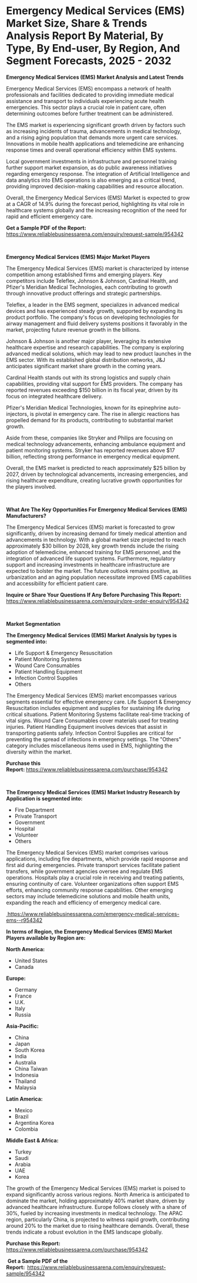 <p><h1>Emergency Medical Services (EMS) Market Size, Share & Trends Analysis Report By Material, By Type, By End-user, By Region, And Segment Forecasts, 2025 - 2032</h1></p><p><strong>Emergency Medical Services (EMS) Market Analysis and Latest Trends</strong></p>
<p><p>Emergency Medical Services (EMS) encompass a network of health professionals and facilities dedicated to providing immediate medical assistance and transport to individuals experiencing acute health emergencies. This sector plays a crucial role in patient care, often determining outcomes before further treatment can be administered.</p><p>The EMS market is experiencing significant growth driven by factors such as increasing incidents of trauma, advancements in medical technology, and a rising aging population that demands more urgent care services. Innovations in mobile health applications and telemedicine are enhancing response times and overall operational efficiency within EMS systems. </p><p>Local government investments in infrastructure and personnel training further support market expansion, as do public awareness initiatives regarding emergency response. The integration of Artificial Intelligence and data analytics into EMS operations is also emerging as a critical trend, providing improved decision-making capabilities and resource allocation. </p><p>Overall, the Emergency Medical Services (EMS) Market is expected to grow at a CAGR of 14.9% during the forecast period, highlighting its vital role in healthcare systems globally and the increasing recognition of the need for rapid and efficient emergency care.</p></p>
<p><strong>Get a Sample PDF of the Report:&nbsp;</strong> <a href="https://www.reliablebusinessarena.com/enquiry/request-sample/954342?utm_campaign=3062&utm_medium=2&utm_source=Github&utm_content=ia&utm_term=13042025&utm_id=emergency-medical-services-ems">https://www.reliablebusinessarena.com/enquiry/request-sample/954342</a></p>
<p>&nbsp;</p>
<p><strong>Emergency Medical Services (EMS) Major Market Players</strong></p>
<p><p>The Emergency Medical Services (EMS) market is characterized by intense competition among established firms and emerging players. Key competitors include Teleflex, Johnson & Johnson, Cardinal Health, and Pfizer's Meridian Medical Technologies, each contributing to growth through innovative product offerings and strategic partnerships.</p><p>Teleflex, a leader in the EMS segment, specializes in advanced medical devices and has experienced steady growth, supported by expanding its product portfolio. The company's focus on developing technologies for airway management and fluid delivery systems positions it favorably in the market, projecting future revenue growth in the billions.</p><p>Johnson & Johnson is another major player, leveraging its extensive healthcare expertise and research capabilities. The company is exploring advanced medical solutions, which may lead to new product launches in the EMS sector. With its established global distribution networks, J&J anticipates significant market share growth in the coming years.</p><p>Cardinal Health stands out with its strong logistics and supply chain capabilities, providing vital support for EMS providers. The company has reported revenues exceeding $150 billion in its fiscal year, driven by its focus on integrated healthcare delivery.</p><p>Pfizer's Meridian Medical Technologies, known for its epinephrine auto-injectors, is pivotal in emergency care. The rise in allergic reactions has propelled demand for its products, contributing to substantial market growth.</p><p>Aside from these, companies like Stryker and Philips are focusing on medical technology advancements, enhancing ambulance equipment and patient monitoring systems. Stryker has reported revenues above $17 billion, reflecting strong performance in emergency medical equipment.</p><p>Overall, the EMS market is predicted to reach approximately $25 billion by 2027, driven by technological advancements, increasing emergencies, and rising healthcare expenditure, creating lucrative growth opportunities for the players involved.</p></p>
<p>&nbsp;</p>
<p><strong>What Are The Key Opportunities For Emergency Medical Services (EMS) Manufacturers?</strong></p>
<p><p>The Emergency Medical Services (EMS) market is forecasted to grow significantly, driven by increasing demand for timely medical attention and advancements in technology. With a global market size projected to reach approximately $30 billion by 2028, key growth trends include the rising adoption of telemedicine, enhanced training for EMS personnel, and the integration of advanced life support systems. Furthermore, regulatory support and increasing investments in healthcare infrastructure are expected to bolster the market. The future outlook remains positive, as urbanization and an aging population necessitate improved EMS capabilities and accessibility for efficient patient care.</p></p>
<p><strong>Inquire or Share Your Questions If Any Before Purchasing This Report:</strong> <a href="https://www.reliablebusinessarena.com/enquiry/pre-order-enquiry/954342?utm_campaign=3062&utm_medium=2&utm_source=Github&utm_content=ia&utm_term=13042025&utm_id=emergency-medical-services-ems">https://www.reliablebusinessarena.com/enquiry/pre-order-enquiry/954342</a></p>
<p>&nbsp;</p>
<p><strong>Market Segmentation</strong></p>
<p><strong>The Emergency Medical Services (EMS) Market Analysis by types is segmented into:</strong></p>
<p><ul><li>Life Support & Emergency Resuscitation</li><li>Patient Monitoring Systems</li><li>Wound Care Consumables</li><li>Patient Handling Equipment</li><li>Infection Control Supplies</li><li>Others</li></ul></p>
<p><p>The Emergency Medical Services (EMS) market encompasses various segments essential for effective emergency care. Life Support & Emergency Resuscitation includes equipment and supplies for sustaining life during critical situations. Patient Monitoring Systems facilitate real-time tracking of vital signs. Wound Care Consumables cover materials used for treating injuries. Patient Handling Equipment involves devices that assist in transporting patients safely. Infection Control Supplies are critical for preventing the spread of infections in emergency settings. The "Others" category includes miscellaneous items used in EMS, highlighting the diversity within the market.</p></p>
<p><strong>Purchase this Report:&nbsp;</strong><a href="https://www.reliablebusinessarena.com/purchase/954342?utm_campaign=3062&utm_medium=2&utm_source=Github&utm_content=ia&utm_term=13042025&utm_id=emergency-medical-services-ems">https://www.reliablebusinessarena.com/purchase/954342</a></p>
<p>&nbsp;</p>
<p><strong>The Emergency Medical Services (EMS) Market Industry Research by Application is segmented into:</strong></p>
<p><ul><li>Fire Department</li><li>Private Transport</li><li>Government</li><li>Hospital</li><li>Volunteer</li><li>Others</li></ul></p>
<p><p>The Emergency Medical Services (EMS) market comprises various applications, including fire departments, which provide rapid response and first aid during emergencies. Private transport services facilitate patient transfers, while government agencies oversee and regulate EMS operations. Hospitals play a crucial role in receiving and treating patients, ensuring continuity of care. Volunteer organizations often support EMS efforts, enhancing community response capabilities. Other emerging sectors may include telemedicine solutions and mobile health units, expanding the reach and efficiency of emergency medical care.</p></p>
<p><a href="https://www.reliablebusinessarena.com/emergency-medical-services-ems--r954342?utm_campaign=3062&utm_medium=2&utm_source=Github&utm_content=ia&utm_term=13042025&utm_id=emergency-medical-services-ems">&nbsp;https://www.reliablebusinessarena.com/emergency-medical-services-ems--r954342</a></p>
<p><strong>In terms of Region, the Emergency Medical Services (EMS) Market Players available by Region are:</strong></p>
<p>
    <p> <strong> North America: </strong>
        <ul>
            <li>United States</li>
            <li>Canada</li>
        </ul>
        </p> 
    <p> <strong> Europe: </strong>
        <ul>
            <li>Germany</li>
            <li>France</li>
            <li>U.K.</li>
            <li>Italy</li>
            <li>Russia</li>
        </ul>
        </p> 
    <p> <strong> Asia-Pacific: </strong>
        <ul>
            <li>China</li>
            <li>Japan</li>
            <li>South Korea</li>
            <li>India</li>
            <li>Australia</li>
            <li>China Taiwan</li>
            <li>Indonesia</li>
            <li>Thailand</li>
            <li>Malaysia</li>
        </ul>
        </p> 
    <p> <strong> Latin America: </strong>
        <ul>
            <li>Mexico</li>
            <li>Brazil</li>
            <li>Argentina Korea</li>
            <li>Colombia</li>
        </ul>
        </p> 
    <p> <strong> Middle East & Africa: </strong>
        <ul>
            <li>Turkey</li>
            <li>Saudi</li>
            <li>Arabia</li>
            <li>UAE</li>
            <li>Korea</li>
        </ul>
    </p>
    </p>
<p><p>The growth of the Emergency Medical Services (EMS) market is poised to expand significantly across various regions. North America is anticipated to dominate the market, holding approximately 40% market share, driven by advanced healthcare infrastructure. Europe follows closely with a share of 30%, fueled by increasing investments in medical technology. The APAC region, particularly China, is projected to witness rapid growth, contributing around 20% to the market due to rising healthcare demands. Overall, these trends indicate a robust evolution in the EMS landscape globally.</p></p>
<p><strong>Purchase this Report: </strong><a href="https://www.reliablebusinessarena.com/purchase/954342?utm_campaign=3062&utm_medium=2&utm_source=Github&utm_content=ia&utm_term=13042025&utm_id=emergency-medical-services-ems">https://www.reliablebusinessarena.com/purchase/954342</a></p>
<p>&nbsp;<strong>Get a Sample PDF of the Report:&nbsp;&nbsp;</strong><a href="https://www.reliablebusinessarena.com/enquiry/request-sample/954342?utm_campaign=3062&utm_medium=2&utm_source=Github&utm_content=ia&utm_term=13042025&utm_id=emergency-medical-services-ems">https://www.reliablebusinessarena.com/enquiry/request-sample/954342</a></p>
<p><strong></strong></p>
<p><p></p><p></p><p></p></p>